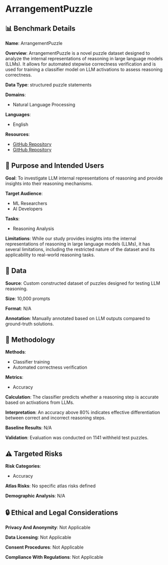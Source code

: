 # ArrangementPuzzle

## 📊 Benchmark Details

**Name**: ArrangementPuzzle

**Overview**: ArrangementPuzzle is a novel puzzle dataset designed to analyze the internal representations of reasoning in large language models (LLMs). It allows for automated stepwise correctness verification and is used for training a classifier model on LLM activations to assess reasoning correctness.

**Data Type**: structured puzzle statements

**Domains**:
- Natural Language Processing

**Languages**:
- English

**Resources**:
- [GitHub Repository](https://github.com/Solid-Energy-Systems/arrangement_puzzle)
- [GitHub Repository](https://github.com/Solid-Energy-Systems/activation_classifier)

## 🎯 Purpose and Intended Users

**Goal**: To investigate LLM internal representations of reasoning and provide insights into their reasoning mechanisms.

**Target Audience**:
- ML Researchers
- AI Developers

**Tasks**:
- Reasoning Analysis

**Limitations**: While our study provides insights into the internal representations of reasoning in large language models (LLMs), it has several limitations, including the restricted nature of the dataset and its applicability to real-world reasoning tasks.

## 💾 Data

**Source**: Custom constructed dataset of puzzles designed for testing LLM reasoning.

**Size**: 10,000 prompts

**Format**: N/A

**Annotation**: Manually annotated based on LLM outputs compared to ground-truth solutions.

## 🔬 Methodology

**Methods**:
- Classifier training
- Automated correctness verification

**Metrics**:
- Accuracy

**Calculation**: The classifier predicts whether a reasoning step is accurate based on activations from LLMs.

**Interpretation**: An accuracy above 80% indicates effective differentiation between correct and incorrect reasoning steps.

**Baseline Results**: N/A

**Validation**: Evaluation was conducted on 1141 withheld test puzzles.

## ⚠️ Targeted Risks

**Risk Categories**:
- Accuracy

**Atlas Risks**:
No specific atlas risks defined

**Demographic Analysis**: N/A

## 🔒 Ethical and Legal Considerations

**Privacy And Anonymity**: Not Applicable

**Data Licensing**: Not Applicable

**Consent Procedures**: Not Applicable

**Compliance With Regulations**: Not Applicable
